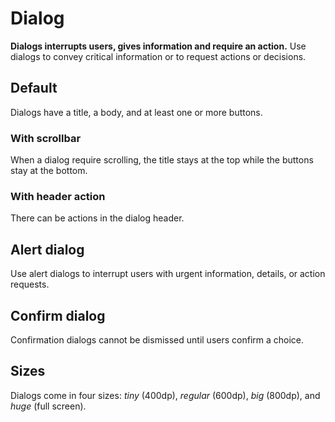 # Dialog

**Dialogs interrupts users, gives information and require an action.**
Use dialogs to convey critical information or to request actions or decisions.

## Default

Dialogs have a title, a body, and at least one or more buttons.

<demo-block component="dialog" partial="default" has-theme-switcher="false"></demo-block>

### With scrollbar

When a dialog require scrolling, the title stays at the top while the buttons stay at the bottom.

<demo-block component="dialog" partial="scrollable" has-theme-switcher="false"></demo-block>

### With header action

There can be actions in the dialog header.

<demo-block component="dialog" partial="action" has-theme-switcher="false"></demo-block>

## Alert dialog

Use alert dialogs to interrupt users with urgent information, details, or action requests.

<demo-block component="dialog" partial="alert" has-theme-switcher="false"></demo-block>

## Confirm dialog

Confirmation dialogs cannot be dismissed until users confirm a choice.

<demo-block component="dialog" partial="confirm" has-theme-switcher="false"></demo-block>

## Sizes

Dialogs come in four sizes: _tiny_ (400dp), _regular_ (600dp), _big_ (800dp), and _huge_ (full screen).

<demo-block component="dialog" partial="sizes" has-theme-switcher="false"></demo-block>
